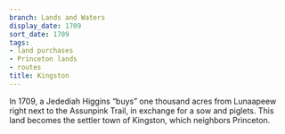 ```yaml
---
branch: Lands and Waters
display_date: 1709
sort_date: 1709
tags:
- land purchases
- Princeton lands
- routes
title: Kingston
---
```


In 1709, a Jedediah Higgins “buys” one thousand acres from Lunaapeew right next to the Assunpink Trail, in exchange for a sow and piglets. This land becomes the settler town of Kingston, which neighbors Princeton.